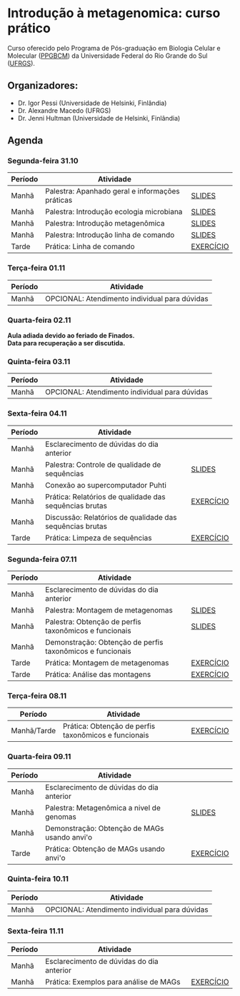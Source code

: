 # Introdução à metagenomica: curso prático

Curso oferecido pelo Programa de Pós-graduação em Biologia Celular e Molecular ([PPGBCM](https://www.ufrgs.br/ppgbcm)) da Universidade Federal do Rio Grande do Sul ([UFRGS](https://www.ufrgs.br)).  

## Organizadores:  
* Dr. Igor Pessi (Universidade de Helsinki, Finlândia)
* Dr. Alexandre Macedo (UFRGS)
* Dr. Jenni Hultman (Universidade de Helsinki, Finlândia)

## Agenda

### Segunda-feira 31.10

|Período|Atividade                                      |                                          |
|-------|-----------------------------------------------|------------------------------------------|
|Manhã  |Palestra: Apanhado geral e informações práticas|[SLIDES](apanhado-geral-info-praticas.pdf)|
|Manhã  |Palestra: Introdução ecologia microbiana       |[SLIDES](Curso-Metagenomica-Macedo-AJ.pdf)|
|Manhã  |Palestra: Introdução metagenômica              |[SLIDES](hultman_metagenomics_brazil.pdf) |
|Manhã  |Palestra: Introdução linha de comando          |[SLIDES](intro-linha-comando.pdf)         |
|Tarde  |Prática: Linha de comando                      |[EXERCÍCIO](pratica-linha-comando.md)     |

### Terça-feira 01.11

|Período|Atividade                                    |
|-------|---------------------------------------------|
|Manhã  |OPCIONAL: Atendimento individual para dúvidas|

### Quarta-feira 02.11

**Aula adiada devido ao feriado de Finados.**  
**Data para recuperação a ser discutida.**  

### Quinta-feira 03.11

|Período|Atividade                                    |
|-------|---------------------------------------------|
|Manhã  |OPCIONAL: Atendimento individual para dúvidas|

### Sexta-feira 04.11

|Período|Atividade                                               |                                                      |
|-------|--------------------------------------------------------|------------------------------------------------------|
|Manhã  |Esclarecimento de dúvidas do dia anterior               |                                                      |
|Manhã  |Palestra: Controle de qualidade de sequências           |[SLIDES](CQ-sequencias.pdf)                           |
|Manhã  |Conexão ao supercomputador Puhti                        |                                                      |
|Manhã  |Prática: Relatórios de qualidade das sequências brutas  |[EXERCÍCIO](relatorios-qualidade-sequencias-brutas.md)|
|Manhã  |Discussão: Relatórios de qualidade das sequências brutas|                                                      |
|Tarde  |Prática: Limpeza de sequências                          |[EXERCÍCIO](limpeza-sequencias.md)                    |

### Segunda-feira 07.11

|Período|Atividade                                                |                                           |
|-------|---------------------------------------------------------|-------------------------------------------|
|Manhã  |Esclarecimento de dúvidas do dia anterior                |                                           |
|Manhã  |Palestra: Montagem de metagenomas                        |[SLIDES](montagem-metagenomas.pdf)         |
|Manhã  |Palestra: Obtenção de perfis taxonômicos e funcionais    |[SLIDES](perfis-taxonomicos-funcionais.pdf)|
|Manhã  |Demonstração: Obtenção de perfis taxonômicos e funcionais|                                           |
|Tarde  |Prática: Montagem de metagenomas                         |[EXERCÍCIO](montagem-metagenomas.md)       |
|Tarde  |Prática: Análise das montagens                           |[EXERCÍCIO](analise-montagens.md)          |

### Terça-feira 08.11

|Período    |Atividade                                           |                                             |
|-----------|----------------------------------------------------|---------------------------------------------|
|Manhã/Tarde|Prática: Obtenção de perfis taxonômicos e funcionais|[EXERCÍCIO](perfis-taxonomicos-funcionais.md)|

### Quarta-feira 09.11

|Período|Atividade                                   |                                        |
|-------|--------------------------------------------|----------------------------------------|
|Manhã  |Esclarecimento de dúvidas do dia anterior   |                                        |
|Manhã  |Palestra: Metagenômica a nivel de genomas   |[SLIDES](metagenomica-nivel-genomas.pdf)|
|Manhã  |Demonstração: Obtenção de MAGs usando anvi'o|                                        |
|Tarde  |Prática: Obtenção de MAGs usando anvi'o     |[EXERCÍCIO](obtencao-MAGs-anvio.md)     |

### Quinta-feira 10.11

|Período|Atividade                                    |
|-------|---------------------------------------------|
|Manhã  |OPCIONAL: Atendimento individual para dúvidas|

### Sexta-feira 11.11

|Período|Atividade                                |                                      |
|-------|-----------------------------------------|--------------------------------------|
|Manhã  |Esclarecimento de dúvidas do dia anterior|                                      |
|Manhã  |Prática: Exemplos para análise de MAGs   |[EXERCÍCIO](exemplos-analises-MAGs.md)|
